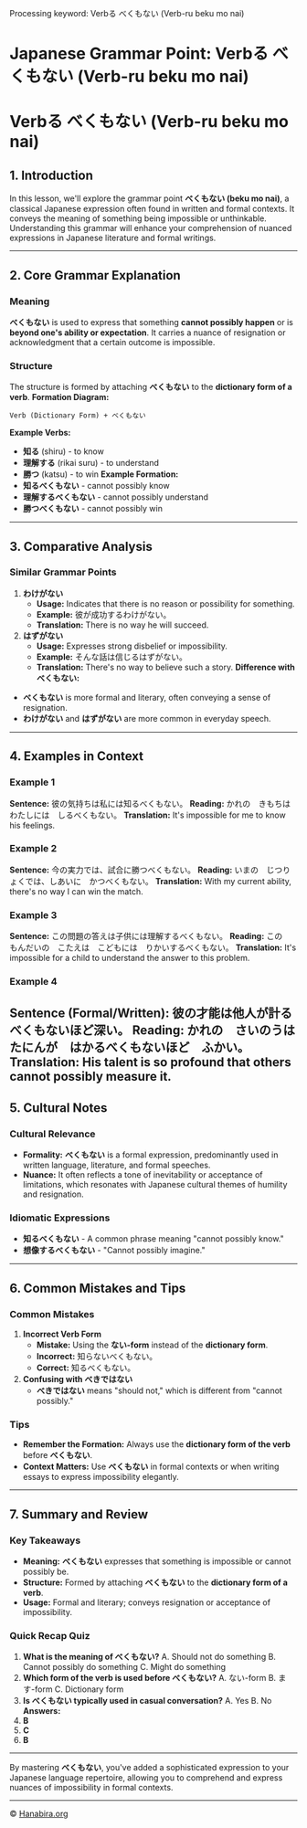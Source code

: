 Processing keyword: Verbる べくもない (Verb-ru beku mo nai)
# Japanese Grammar Point: Verbる べくもない (Verb-ru beku mo nai)
# Verbる べくもない (Verb-ru beku mo nai)
## 1. Introduction
In this lesson, we'll explore the grammar point **べくもない (beku mo nai)**, a classical Japanese expression often found in written and formal contexts. It conveys the meaning of something being impossible or unthinkable. Understanding this grammar will enhance your comprehension of nuanced expressions in Japanese literature and formal writings.

---
## 2. Core Grammar Explanation
### Meaning
**べくもない** is used to express that something **cannot possibly happen** or is **beyond one's ability or expectation**. It carries a nuance of resignation or acknowledgment that a certain outcome is impossible.
### Structure
The structure is formed by attaching **べくもない** to the **dictionary form of a verb**.
**Formation Diagram:**
```
Verb (Dictionary Form) + べくもない
```
**Example Verbs:**
- **知る** (shiru) - to know
- **理解する** (rikai suru) - to understand
- **勝つ** (katsu) - to win
**Example Formation:**
- **知るべくもない** - cannot possibly know
- **理解するべくもない** - cannot possibly understand
- **勝つべくもない** - cannot possibly win
---
## 3. Comparative Analysis
### Similar Grammar Points
1. **わけがない**
   - **Usage:** Indicates that there is no reason or possibility for something.
   - **Example:** 彼が成功するわけがない。
   - **Translation:** There is no way he will succeed.
2. **はずがない**
   - **Usage:** Expresses strong disbelief or impossibility.
   - **Example:** そんな話は信じるはずがない。
   - **Translation:** There's no way to believe such a story.
**Difference with べくもない:**
- **べくもない** is more formal and literary, often conveying a sense of resignation.
- **わけがない** and **はずがない** are more common in everyday speech.
---
## 4. Examples in Context
### Example 1
**Sentence:**
彼の気持ちは私には知るべくもない。
**Reading:**
かれの　きもちは　わたしには　しるべくもない。
**Translation:**
It's impossible for me to know his feelings.
### Example 2
**Sentence:**
今の実力では、試合に勝つべくもない。
**Reading:**
いまの　じつりょくでは、しあいに　かつべくもない。
**Translation:**
With my current ability, there's no way I can win the match.
### Example 3
**Sentence:**
この問題の答えは子供には理解するべくもない。
**Reading:**
この　もんだいの　こたえは　こどもには　りかいするべくもない。
**Translation:**
It's impossible for a child to understand the answer to this problem.
### Example 4
**Sentence (Formal/Written):**
彼の才能は他人が計るべくもないほど深い。
**Reading:**
かれの　さいのうは　たにんが　はかるべくもないほど　ふかい。
**Translation:**
His talent is so profound that others cannot possibly measure it.
---
## 5. Cultural Notes
### Cultural Relevance
- **Formality:** **べくもない** is a formal expression, predominantly used in written language, literature, and formal speeches.
- **Nuance:** It often reflects a tone of inevitability or acceptance of limitations, which resonates with Japanese cultural themes of humility and resignation.
### Idiomatic Expressions
- **知るべくもない** - A common phrase meaning "cannot possibly know."
- **想像するべくもない** - "Cannot possibly imagine."
---
## 6. Common Mistakes and Tips
### Common Mistakes
1. **Incorrect Verb Form**
   - **Mistake:** Using the **ない-form** instead of the **dictionary form**.
   - **Incorrect:** 知らないべくもない。
   - **Correct:** 知るべくもない。
2. **Confusing with べきではない**
   - **べきではない** means "should not," which is different from "cannot possibly."
### Tips
- **Remember the Formation:** Always use the **dictionary form of the verb** before **べくもない**.
- **Context Matters:** Use **べくもない** in formal contexts or when writing essays to express impossibility elegantly.
---
## 7. Summary and Review
### Key Takeaways
- **Meaning:** **べくもない** expresses that something is impossible or cannot possibly be.
- **Structure:** Formed by attaching **べくもない** to the **dictionary form of a verb**.
- **Usage:** Formal and literary; conveys resignation or acceptance of impossibility.
### Quick Recap Quiz
1. **What is the meaning of べくもない?**
   A. Should not do something
   B. Cannot possibly do something
   C. Might do something
2. **Which form of the verb is used before べくもない?**
   A. ない-form
   B. ます-form
   C. Dictionary form
3. **Is べくもない typically used in casual conversation?**
   A. Yes
   B. No
**Answers:**
1. **B**
2. **C**
3. **B**
---
By mastering **べくもない**, you've added a sophisticated expression to your Japanese language repertoire, allowing you to comprehend and express nuances of impossibility in formal contexts.


---

© [Hanabira.org](https://hanabira.org)
